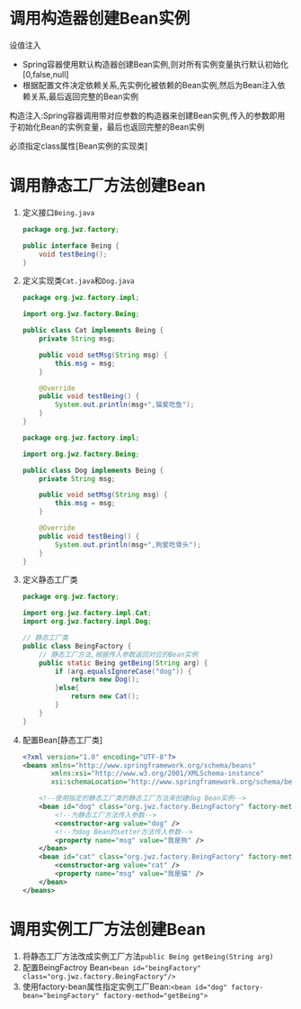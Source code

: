 # 调用构造器创建Bean实例
设值注入
- Spring容器使用默认构造器创建Bean实例,则对所有实例变量执行默认初始化[0,false,null]
- 根据配置文件决定依赖关系,先实例化被依赖的Bean实例,然后为Bean注入依赖关系,最后返回完整的Bean实例

构造注入:Spring容器调用带对应参数的构造器来创建Bean实例,传入的参数即用于初始化Bean的实例变量，最后也返回完整的Bean实例

必须指定class属性[Bean实例的实现类]

# 调用静态工厂方法创建Bean
1. 定义接口`Being.java`
    ```java
    package org.jwz.factory;

    public interface Being {
        void testBeing();
    }

    ```
2. 定义实现类`Cat.java`和`Dog.java`
    ```java
    package org.jwz.factory.impl;

    import org.jwz.factory.Being;
    
    public class Cat implements Being {
        private String msg;
    
        public void setMsg(String msg) {
            this.msg = msg;
        }
    
        @Override
        public void testBeing() {
            System.out.println(msg+",猫爱吃鱼");
        }
    }
    ```
    ```java
    package org.jwz.factory.impl;

    import org.jwz.factory.Being;
    
    public class Dog implements Being {
        private String msg;
    
        public void setMsg(String msg) {
            this.msg = msg;
        }
    
        @Override
        public void testBeing() {
            System.out.println(msg+",狗爱吃骨头");
        }
    }
    ```
3. 定义静态工厂类
    ```java
    package org.jwz.factory;

    import org.jwz.factory.impl.Cat;
    import org.jwz.factory.impl.Dog;
    
    // 静态工厂类
    public class BeingFactory {
        // 静态工厂方法,根据传入参数返回对应的Bean实例
        public static Being getBeing(String arg) {
            if (arg.equalsIgnoreCase("dog")) {
                return new Dog();
            }else{
                return new Cat();
            }
        }
    }
    ```
4. 配置Bean[静态工厂类]
    ```xml
    <?xml version="1.0" encoding="UTF-8"?>
    <beans xmlns="http://www.springframework.org/schema/beans"
           xmlns:xsi="http://www.w3.org/2001/XMLSchema-instance"
           xsi:schemaLocation="http://www.springframework.org/schema/beans http://www.springframework.org/schema/beans/spring-beans.xsd">
    
        <!--使用指定的静态工厂类的静态工厂方法来创建dog Bean实例-->
        <bean id="dog" class="org.jwz.factory.BeingFactory" factory-method="getBeing">
            <!--为静态工厂方法传入参数-->
            <constructor-arg value="dog" />
            <!--为dog Bean的setter方法传入参数-->
            <property name="msg" value="我是狗" />
        </bean>
        <bean id="cat" class="org.jwz.factory.BeingFactory" factory-method="getBeing">
            <constructor-arg value="cat" />
            <property name="msg" value="我是猫" />
        </bean>
    </beans>
    ```

# 调用实例工厂方法创建Bean
1. 将静态工厂方法改成实例工厂方法`public Being getBeing(String arg)`
2. 配置BeingFactroy Bean`<bean id="beingFactory" class="org.jwz.factory.BeingFactory"/>`
3. 使用factory-bean属性指定实例工厂Bean:`<bean id="dog" factory-bean="beingFactory" factory-method="getBeing">`